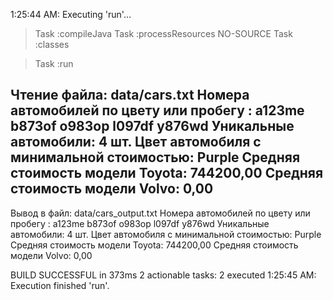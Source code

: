 1:25:44 AM: Executing 'run'…

> Task :compileJava
> Task :processResources NO-SOURCE
> Task :classes

> Task :run

Чтение файла: data/cars.txt
Номера автомобилей по цвету или пробегу : a123me b873of o983op l097df y876wd
Уникальные автомобили: 4 шт.
Цвет автомобиля с минимальной стоимостью: Purple
Средняя стоимость модели Toyota: 744200,00
Средняя стоимость модели Volvo: 0,00
----------------------------------------------------
Вывод в файл: data/cars_output.txt
Номера автомобилей по цвету или пробегу : a123me b873of o983op l097df y876wd
Уникальные автомобили: 4 шт.
Цвет автомобиля с минимальной стоимостью: Purple
Средняя стоимость модели Toyota: 744200,00
Средняя стоимость модели Volvo: 0,00

BUILD SUCCESSFUL in 373ms
2 actionable tasks: 2 executed
1:25:45 AM: Execution finished 'run'.
